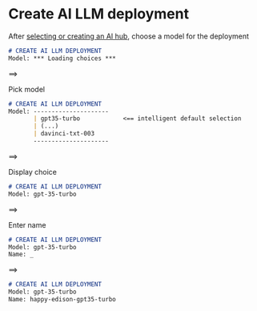 # Create AI LLM deployment

After [selecting or creating an AI hub](flow-sub-1.1-ai-select-or-create-hub.md), choose a model for the deployment

```markdown
# CREATE AI LLM DEPLOYMENT
Model: *** Loading choices ***
```

==>

Pick model

```markdown
# CREATE AI LLM DEPLOYMENT
Model: ---------------------
       | gpt35-turbo            <== intelligent default selection
       | (...)
       | davinci-txt-003
       ---------------------
```

==>

Display choice

```markdown
# CREATE AI LLM DEPLOYMENT
Model: gpt-35-turbo
```

==>

Enter name

```markdown
# CREATE AI LLM DEPLOYMENT
Model: gpt-35-turbo
Name: _
```

==>

```markdown
# CREATE AI LLM DEPLOYMENT
Model: gpt-35-turbo
Name: happy-edison-gpt35-turbo
```